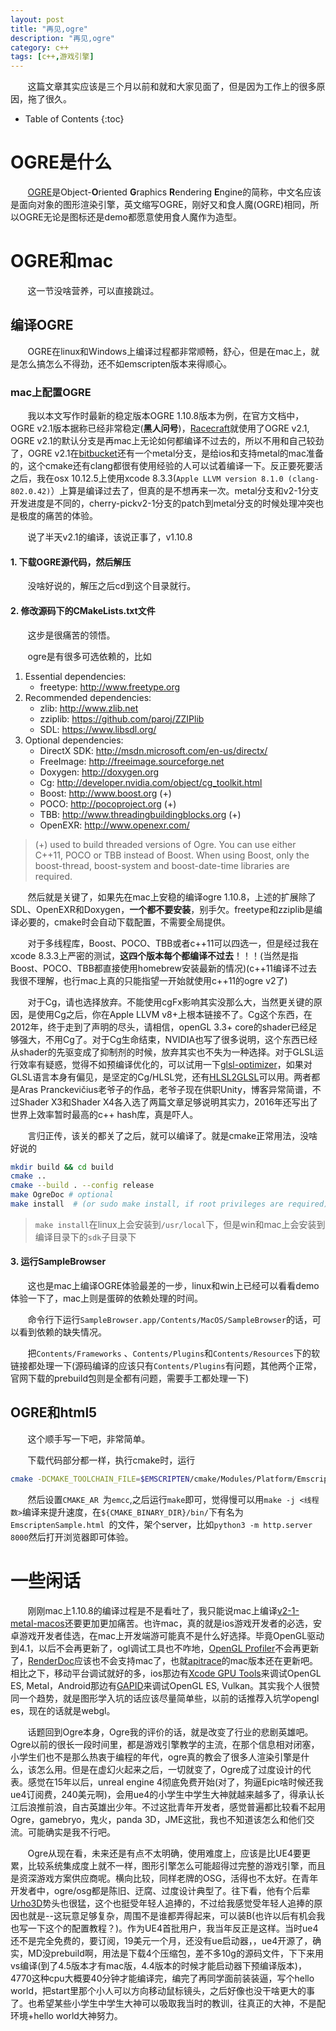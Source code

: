 ```yaml
---
layout: post
title: "再见,ogre"
description: "再见,ogre"
category: c++
tags: [c++,游戏引擎]
---
```


&nbsp; &nbsp; &nbsp; &nbsp;这篇文章其实应该是三个月以前和就和大家见面了，但是因为工作上的很多原因，拖了很久。

<!-- more -->

* Table of Contents
{:toc}

# OGRE是什么

&nbsp; &nbsp; &nbsp; &nbsp;[OGRE](http://www.ogre3d.org/)是Object-**O**riented **G**raphics **R**endering **E**ngine的简称，中文名应该是面向对象的图形渲染引擎，英文缩写OGRE，刚好又和食人魔(OGRE)相同，所以OGRE无论是图标还是demo都愿意使用食人魔作为造型。

# OGRE和mac

&nbsp; &nbsp; &nbsp; &nbsp;这一节没啥营养，可以直接跳过。

## 编译OGRE

&nbsp; &nbsp; &nbsp; &nbsp;OGRE在linux和Windows上编译过程都非常顺畅，舒心，但是在mac上，就是怎么搞怎么不得劲，还不如emscripten版本来得顺心。

### mac上配置OGRE

&nbsp; &nbsp; &nbsp; &nbsp;我以本文写作时最新的稳定版本OGRE 1.10.8版本为例，在官方文档中，OGRE v2.1版本据称已经非常稳定(**黑人问号**)，[Racecraft](https://steamcommunity.com/app/346610)就使用了OGRE v2.1, OGRE v2.1的默认分支是再mac上无论如何都编译不过去的，所以不用和自己较劲了，OGRE v2.1在[bitbucket](https://bitbucket.org/sinbad/ogre)还有一个metal分支，是给ios和支持metal的mac准备的，这个cmake还有clang都很有使用经验的人可以试着编译一下。反正要死要活之后，我在osx 10.12.5上使用xcode 8.3.3(`Apple LLVM version 8.1.0 (clang-802.0.42)`）上算是编译过去了，但真的是不想再来一次。metal分支和v2-1分支开发进度是不同的，cherry-pickv2-1分支的patch到metal分支的时候处理冲突也是极度的痛苦的体验。

&nbsp; &nbsp; &nbsp; &nbsp;说了半天v2.1的编译，该说正事了，v1.10.8

#### 1. 下载OGRE源代码，然后解压

&nbsp; &nbsp; &nbsp; &nbsp;没啥好说的，解压之后cd到这个目录就行。

#### 2. 修改源码下的CMakeLists.txt文件

&nbsp; &nbsp; &nbsp; &nbsp;这步是很痛苦的领悟。

&nbsp; &nbsp; &nbsp; &nbsp;ogre是有很多可选依赖的，比如

1. Essential dependencies:
	* freetype: http://www.freetype.org
2. Recommended dependencies:
	* zlib: http://www.zlib.net
	* zziplib: https://github.com/paroj/ZZIPlib
	* SDL: https://www.libsdl.org/
3.  Optional dependencies:
	* DirectX SDK: http://msdn.microsoft.com/en-us/directx/
	* FreeImage: http://freeimage.sourceforge.net
	* Doxygen: http://doxygen.org
	* Cg: http://developer.nvidia.com/object/cg_toolkit.html
	* Boost: http://www.boost.org (+)
	* POCO: http://pocoproject.org (+)
	* TBB: http://www.threadingbuildingblocks.org (+)
	* OpenEXR: http://www.openexr.com/

> (+) used to build threaded versions of Ogre. You can use either C++11, POCO or TBB instead of Boost. When using Boost, only the boost-thread, boost-system and boost-date-time libraries are required.

&nbsp; &nbsp; &nbsp; &nbsp;然后就是关键了，如果先在mac上安稳的编译ogre 1.10.8，上述的扩展除了SDL、OpenEXR和Doxygen，**一个都不要安装**，别手欠。freetype和zziplib是编译必要的，cmake时会自动下载配置，不需要全局提供。

&nbsp; &nbsp; &nbsp; &nbsp;对于多线程库，Boost、POCO、TBB或者c++11可以四选一，但是经过我在xcode 8.3.3上严密的测试，**这四个版本每个都编译不过去**！！！(当然是指Boost、POCO、TBB都直接使用homebrew安装最新的情况)(c++11编译不过去我很不理解，也行mac上真的只能指望一开始就使用c++11的ogre v2了)

&nbsp; &nbsp; &nbsp; &nbsp;对于Cg，请也选择放弃。不能使用cgFx影响其实没那么大，当然更关键的原因，是使用Cg之后，你在Apple LLVM v8+上根本链接不了。Cg这个东西，在2012年，终于走到了声明的尽头，请相信，openGL 3.3+ core的shader已经足够强大，不用Cg了。对于Cg生命结束，NVIDIA也写了很多说明，这个东西已经从shader的先驱变成了抑制剂的时候，放弃其实也不失为一种选择。对于GLSL运行效率有疑惑，觉得不如预编译优化的，可以试用一下[glsl-optimizer](https://github.com/aras-p/glsl-optimizer)，如果对GLSL语言本身有偏见，是坚定的Cg/HLSL党，还有[HLSL2GLSL](https://github.com/aras-p/hlsl2glslfork)可以用。两者都是Aras Pranckevičius老爷子的作品，老爷子现在供职Unity，博客异常简谱，不过Shader X3和Shader X4各入选了两篇文章足够说明其实力，2016年还写出了世界上效率暂时最高的c++ hash库，真是吓人。

&nbsp; &nbsp; &nbsp; &nbsp;言归正传，该关的都关了之后，就可以编译了。就是cmake正常用法，没啥好说的

```bash
mkdir build && cd build
cmake ..
cmake --build . --config release
make OgreDoc # optional
make install  # (or sudo make install, if root privileges are required)
```

> `make install`在linux上会安装到`/usr/local`下，但是win和mac上会安装到编译目录下的`sdk`子目录下

#### 3. 运行SampleBrowser

&nbsp; &nbsp; &nbsp; &nbsp;这也是mac上编译OGRE体验最差的一步，linux和win上已经可以看看demo体验一下了，mac上则是蛋碎的依赖处理的时间。

&nbsp; &nbsp; &nbsp; &nbsp;命令行下运行`SampleBrowser.app/Contents/MacOS/SampleBrowser`的话，可以看到依赖的缺失情况。

&nbsp; &nbsp; &nbsp; &nbsp;把`Contents/Frameworks` 、`Contents/Plugins`和`Contents/Resources`下的软链接都处理一下(源码编译的应该只有`Contents/Plugins`有问题，其他两个正常，官网下载的prebuild包则是全都有问题，需要手工都处理一下)

## OGRE和html5

&nbsp; &nbsp; &nbsp; &nbsp;这个顺手写一下吧，非常简单。

&nbsp; &nbsp; &nbsp; &nbsp;下载代码部分都一样，执行cmake时，运行

```bash
cmake -DCMAKE_TOOLCHAIN_FILE=$EMSCRIPTEN/cmake/Modules/Platform/Emscripten.cmake .
```

&nbsp; &nbsp; &nbsp; &nbsp;然后设置`CMAKE_AR `为`emcc`,之后运行`make`即可，觉得慢可以用`make -j <线程数>`编译来提升速度，在`${CMAKE_BINARY_DIR}/bin/`下有名为`EmscriptenSample.html `的文件，架个server，比如`python3 -m http.server 8000`然后打开浏览器即可体验。

# 一些闲话

&nbsp; &nbsp; &nbsp; &nbsp;刚刚mac上1.10.8的编译过程是不是看吐了，我只能说mac上编译[v2-1-metal-macos](https://bitbucket.org/sinbad/ogre/branch/v2-1-metal-macos)还要更加更加痛苦。也许mac，真的就是ios游戏开发者的必选，安卓游戏开发者佳选，在mac上开发端游可能真不是什么好选择。毕竟OpenGL驱动到4.1，以后不会再更新了，ogl调试工具也不咋地，[OpenGL Profiler](https://developer.apple.com/library/prerelease/content/technotes/tn2178/_index.html)不会再更新了，[RenderDoc](https://renderdoc.org/)应该也不会支持mac了，也就[apitrace](http://apitrace.github.io/)的mac版本还在更新吧。相比之下，移动平台调试就好的多，ios那边有[Xcode GPU Tools](https://developer.apple.com/library/ios/documentation/3DDrawing/Conceptual/OpenGLES_ProgrammingGuide/ToolsOverview/ToolsOverview.html)来调试OpenGL ES, Metal，Android那边有[GAPID](https://github.com/google/gapid)来调试OpenGL ES, Vulkan。其实我个人很赞同一个趋势，就是图形学入坑的话应该尽量简单些，以前的话推荐入坑学opengl es，现在的话就是webgl。

&nbsp; &nbsp; &nbsp; &nbsp;话题回到Ogre本身，Ogre我的评价的话，就是改变了行业的悲剧英雄吧。Ogre以前的很长一段时间里，都是游戏引擎教学的主流，在那个信息相对闭塞，小学生们也不是那么热衷于编程的年代，ogre真的教会了很多人渲染引擎是什么，该怎么用。但是在虚幻火起来之后，一切就变了，Ogre成了过度设计的代表。感觉在15年以后，unreal engine 4彻底免费开始(对了，狗逼Epic啥时候还我ue4订阅费，240美元啊)，会用ue4的小学生中学生大神就越来越多了，得承认长江后浪推前浪，自古英雄出少年。不过这批青年开发者，感觉普遍都比较看不起用Ogre，gamebryo，鬼火，panda 3D，JME这批，我也不知道该怎么和他们交流。可能确实是我不行吧。

&nbsp; &nbsp; &nbsp; &nbsp;Ogre从现在看，未来还是有点不太明确，使用难度上，应该是比UE4要更累，比较系统集成度上就不一样，图形引擎怎么可能超得过完整的游戏引擎，而且是资深游戏方案供应商呢。横向比较，同样老牌的OSG，活得也不太好。在青年开发者中，ogre/osg都是陈旧、迂腐、过度设计典型了。往下看，他有个后辈[Urho3D](https://urho3d.github.io/)势头也很猛，这个也挺受年轻人追捧的，不过给我感觉受年轻人追捧的原因也就是--这玩意足够复杂，周围不是谁都弄得起来，可以装B(也许以后有机会我也写一下这个的配置教程？)。作为UE4首批用户，我当年反正是这样。当时ue4还不是完全免费的，要订阅，19美元一个月，还没有ue启动器，，ue4开源了，确实，MD没prebuild啊，用法是下载4个压缩包，差不多10g的源码文件，下下来用vs编译(到了4.5版本才有mac版，4.4版本的时候才能启动器下预编译版本)，4770这种cpu大概要40分钟才能编译完，编完了再同学面前装装逼，写个hello world，把start里那个小人可以方向移动鼠标镜头，之后好像也没干啥更大的事了。也希望某些小学生中学生大神可以吸取我当时的教训，往真正的大神，不是配环境+hello world大神努力。